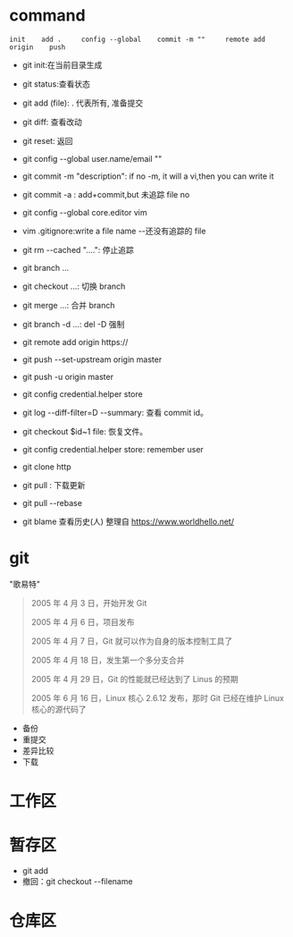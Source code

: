 # command

    init    add .     config --global    commit -m ""     remote add origin    push

- git init:在当前目录生成

- git status:查看状态
- git add (file): . 代表所有, 准备提交
- git diff: 查看改动
- git reset: 返回

- git config --global user.name/email ""
- git commit -m "description": if no -m, it will a vi,then you can write it
- git commit -a : add+commit,but 未追踪 file no
- git config --global core.editor vim

- vim .gitignore:write a file name --还没有追踪的 file
- git rm --cached "....": 停止追踪

- git branch ...
- git checkout ...: 切换 branch
- git merge ...: 合并 branch
- git branch -d ...: del -D 强制

- git remote add origin https://

- git push --set-upstream origin master
- git push -u origin master

- git config credential.helper store
- git log --diff-filter=D --summary: 查看 commit id。
- git checkout $id~1 file: 恢复文件。
- git config credential.helper store: remember user

- git clone http
- git pull : 下载更新
- git pull --rebase

- git blame 查看历史(人)
  整理自 https://www.worldhello.net/

# git

"歌易特"

> 2005 年 4 月 3 日，开始开发 Git
>
> 2005 年 4 月 6 日，项目发布
>
> 2005 年 4 月 7 日，Git 就可以作为自身的版本控制工具了
>
> 2005 年 4 月 18 日，发生第一个多分支合并
>
> 2005 年 4 月 29 日，Git 的性能就已经达到了 Linus 的预期
>
> 2005 年 6 月 16 日，Linux 核心 2.6.12 发布，那时 Git 已经在维护 Linux 核心的源代码了

- 备份
- 重提交
- 差异比较
- 下载

# 工作区

# 暂存区

- git add
- 撤回：git checkout --filename

# 仓库区
